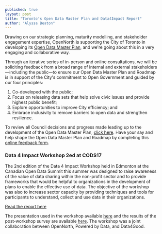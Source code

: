 ```yaml
---
published: true
layout: post
title: "Toronto's Open Data Master Plan and Data4Impact Report"
author: "Alyssa Beaton"
---
```


Drawing on our strategic planning, maturity modelling, and stakeholder engagement expertise, OpenNorth is supporting the City of Toronto in developing its [Open Data Master Plan](http://opennorth.us2.list-manage.com/track/click?u=a602fac79ef3dc584bf1a2743&id=cc3fd2708b&e=27491208ab), and we're going about this in a very engaging and collaborative way.

Through an iterative series of in-person and online consultations, we will be soliciting feedback from a broad range of internal and external stakeholders—including the public—to ensure our Open Data Master Plan and Roadmap is in support of the City's commitment to Open Government and guided by our four principles:

1. Co-developed with the public;
2. Focus on releasing data sets that help solve civic issues and provide highest public benefit;
3. Explore opportunities to improve City efficiency; and
4. Embrace inclusivity to remove barriers to open data and strengthen resilience.

To review all Council decisions and progress made leading up to the development of the Open Data Master Plan, [click here](http://opennorth.us2.list-manage.com/track/click?u=a602fac79ef3dc584bf1a2743&id=f2869509b9&e=27491208ab). Have your say and help shape the Open Data Master Plan and Roadmap by completing this [online feedback form](http://opennorth.us2.list-manage.com/track/click?u=a602fac79ef3dc584bf1a2743&id=1ae751bd40&e=27491208ab). 

### Data 4 Impact Workshop 2ed at CODS17

The 2nd edition of the Data 4 Impact Workshop held in Edmonton at the Canadian Open Data Summit this summer was designed to raise awareness of the value of data sharing within the non-profit sector and to provide frameworks that would be helpful to organizations in the development of plans to enable the effective use of data. The objective of the workshop was also to increase sector capacity by providing techniques and tools for participants to understand, collect and use data in their organizations.

[Read the report here](http://opennorth.us2.list-manage.com/track/click?u=a602fac79ef3dc584bf1a2743&id=8199efdc0c&e=27491208ab)

The presentation used in the workshop available [here](http://opennorth.us2.list-manage1.com/track/click?u=a602fac79ef3dc584bf1a2743&id=cbef279ff4&e=27491208ab) and the results of the post-workshop survey are available [here](http://opennorth.us2.list-manage1.com/track/click?u=a602fac79ef3dc584bf1a2743&id=2363ac4d93&e=27491208ab). The workshop was a joint collaboration between OpenNorth, Powered by Data, and Data4Good. 